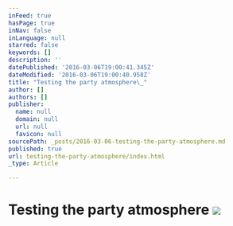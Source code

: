 ```yaml
---
inFeed: true
hasPage: true
inNav: false
inLanguage: null
starred: false
keywords: []
description: ''
datePublished: '2016-03-06T19:00:41.345Z'
dateModified: '2016-03-06T19:00:40.958Z'
title: "Testing the party atmosphere\_"
author: []
authors: []
publisher:
  name: null
  domain: null
  url: null
  favicon: null
sourcePath: _posts/2016-03-06-testing-the-party-atmosphere.md
published: true
url: testing-the-party-atmosphere/index.html
_type: Article

---
```

# Testing the party atmosphere ![](https://the-grid-user-content.s3-us-west-2.amazonaws.com/e9fb28a7-2070-4def-aa9f-444e085ab57a.jpg)